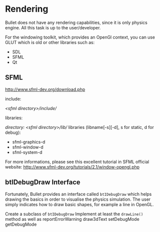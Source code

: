 Rendering
=========

Bullet does not have any rendering capabilities, since it is only physics engine. All this task is up to the user/developer.

For the windowing toolkit, which provides an OpenGl context, you can use GLUT which is old or other libraries such as:

* SDL
* SFML
* Qt

SFML
----

http://www.sfml-dev.org/download.php

include:

*&lt;sfml directory>/include/*

libraries:

*directory: &lt;sfml directory>/lib/*
libraries (libname[-s][-d], s for static, d for debug):

* sfml-graphics-d
* sfml-window-d
* sfml-system-d

For more informations, please see this excellent tutorial in SFML official website:
http://www.sfml-dev.org/tutorials/2.1/window-opengl.php

btIDebugDraw Interface
----------------------

Fortunately, Bullet provides an interface called `btIDebugDraw` which helps drawing the basics in order to visualise the physics simulation. 
The user simply indicates how to draw basic shapes, for example a line in OpenGL. 

Create a subclass of `btIDebugDraw`
Implement at least the `drawLine()` method as well as 
reportErrorWarning
draw3dText
setDebugMode
getDebugMode	
